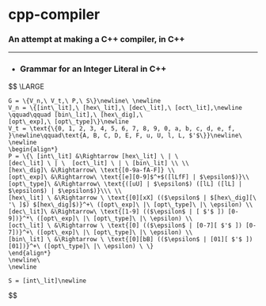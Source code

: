 # cpp-compiler

### An attempt at making a C++ compiler, in C++

----------

- ### Grammar for an Integer Literal in C++ 
$$ 
    \LARGE

    G = \{V_n,\ V_t,\ P,\ S\}\newline\ \newline
    V_n = \{[int\_lit],\ [hex\_lit],\ [dec\_lit],\ [oct\_lit],\newline \qquad\qquad [bin\_lit],\ [hex\_dig],\ 
    [opt\_exp],\ [opt\_type]\}\newline
    V_t = \text{\{0, 1, 2, 3, 4, 5, 6, 7, 8, 9, 0, a, b, c, d, e, f, }\newline\qquad\text{A, B, C, D, E, F, u, U, l, L, $'$\}}\newline\ \newline
    \begin{align*}
    P = \{\ [int\_lit] &\Rightarrow [hex\_lit] \ | \ 
    [dec\_lit] \ | \  [oct\_lit] \ | \ [bin\_lit] \\ \\
    [hex\_dig]\ &\Rightarrow\ \text{[0-9a-fA-F]} \\
    [opt\_exp]\ &\Rightarrow\ \text{[e][0-9]$^+$([lLfF] | $\epsilon$)}\\
    [opt\_type]\ &\Rightarrow\ \text{([uU] | $\epsilon$) ([lL] ([lL] | $\epsilon$) | $\epsilon$)}\\\ \\
    [hex\_lit] \ &\Rightarrow \ \text{[0][xX] (($\epsilon$ | $[hex\_dig][\ '\ ]$) $[hex\_dig]$)}^+\ ([opt\_exp]\ |\ [opt\_type]\ |\ \epsilon) \\
    [dec\_lit]\ &\Rightarrow\ \text{[1-9] (($\epsilon$ | [ $'$ ]) [0-9])}^*\ ([opt\_exp]\ |\ [opt\_type]\ |\ \epsilon) \\
    [oct\_lit] \ &\Rightarrow \ \text{[0] (($\epsilon$ | [0-7][ $'$ ]) [0-7])}^+\ ([opt\_exp]\ |\ [opt\_type]\ |\ \epsilon) \\
    [bin\_lit] \ &\Rightarrow \ \text{[0][bB] (($\epsilon$ | [01][ $'$ ]) [01])}^+\ ([opt\_type]\ |\ \epsilon) \ \}
    \end{align*}
    \newline\
    \newline
    
    S = [int\_lit]\newline

$$
